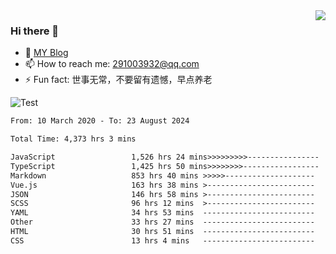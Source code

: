 <img align='right' src='https://github-readme-stats.vercel.app/api?username=niaogege&show_icons=true&theme=radical'/>

### Hi there 👋

- 🌱 [MY Blog](https://bythewayer.com/)
- 📫 How to reach me: 291003932@qq.com
- ⚡ Fun fact:  世事无常，不要留有遗憾，早点养老

![Test](https://github-readme-stats.vercel.app/api/top-langs/?username=niaogege&layout=compact)

<!--START_SECTION:waka-->

```txt
From: 10 March 2020 - To: 23 August 2024

Total Time: 4,373 hrs 3 mins

JavaScript                 1,526 hrs 24 mins>>>>>>>>>----------------   34.90 %
TypeScript                 1,425 hrs 50 mins>>>>>>>>-----------------   32.61 %
Markdown                   853 hrs 40 mins >>>>>--------------------   19.52 %
Vue.js                     163 hrs 38 mins >------------------------   03.74 %
JSON                       146 hrs 58 mins >------------------------   03.36 %
SCSS                       96 hrs 12 mins  >------------------------   02.20 %
YAML                       34 hrs 53 mins  -------------------------   00.80 %
Other                      33 hrs 27 mins  -------------------------   00.77 %
HTML                       30 hrs 51 mins  -------------------------   00.71 %
CSS                        13 hrs 4 mins   -------------------------   00.30 %
```

<!--END_SECTION:waka-->

